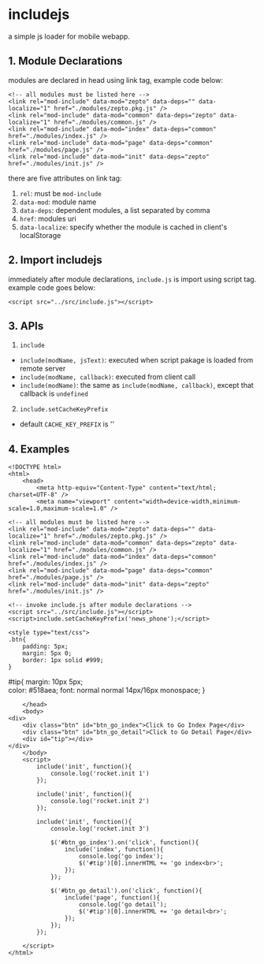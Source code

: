 includejs
=========

a simple js loader for mobile webapp.

## 1. Module Declarations
modules are declared in head using link tag, example code below:

    <!-- all modules must be listed here -->
    <link rel="mod-include" data-mod="zepto" data-deps="" data-localize="1" href="./modules/zepto.pkg.js" />
    <link rel="mod-include" data-mod="common" data-deps="zepto" data-localize="1" href="./modules/common.js" />
    <link rel="mod-include" data-mod="index" data-deps="common" href="./modules/index.js" />
    <link rel="mod-include" data-mod="page" data-deps="common" href="./modules/page.js" />
    <link rel="mod-include" data-mod="init" data-deps="zepto" href="./modules/init.js" />

there are five attributes on link tag:

1. `rel`: must be `mod-include`
2. `data-mod`: module name
3. `data-deps`: dependent modules, a list separated by comma
4. `href`: modules uri
5. `data-localize`: specify whether the module is cached in client's localStorage

## 2. Import includejs
immediately after module declarations, `include.js` is import using script tag. example code goes below:
    
    <script src="../src/include.js"></script>

## 3. APIs
1. `include`
  * `include(modName, jsText)`: executed when script pakage is loaded from remote server
  * `include(modName, callback)`: executed from client call
  * `include(modName)`: the same as `include(modName, callback)`, except that callback is `undefined`
2. `include.setCacheKeyPrefix`
  * default `CACHE_KEY_PREFIX` is ''

## 4. Examples

    <!DOCTYPE html>
    <html>
        <head>
            <meta http-equiv="Content-Type" content="text/html; charset=UTF-8" />
            <meta name="viewport" content="width=device-width,minimum-scale=1.0,maximum-scale=1.0" />

    <!-- all modules must be listed here -->
    <link rel="mod-include" data-mod="zepto" data-deps="" data-localize="1" href="./modules/zepto.pkg.js" />
    <link rel="mod-include" data-mod="common" data-deps="zepto" data-localize="1" href="./modules/common.js" />
    <link rel="mod-include" data-mod="index" data-deps="common" href="./modules/index.js" />
    <link rel="mod-include" data-mod="page" data-deps="common" href="./modules/page.js" />
    <link rel="mod-include" data-mod="init" data-deps="zepto" href="./modules/init.js" />

    <!-- invoke include.js after module declarations -->
    <script src="../src/include.js"></script>
    <script>include.setCacheKeyPrefix('news_phone');</script>

    <style type="text/css">
    .btn{
        padding: 5px;
        margin: 5px 0;
        border: 1px solid #999;
    }

#tip{
        margin: 10px 5px;    
        color: #518aea;
        font: normal normal 14px/16px monospace;
    }
    </style>

        </head>
        <body>
    <div>
        <div class="btn" id="btn_go_index">Click to Go Index Page</div>
        <div class="btn" id="btn_go_detail">Click to Go Detail Page</div>
        <div id="tip"></div>
    </div>
        </body>
        <script>
            include('init', function(){
                console.log('rocket.init 1')
            });

            include('init', function(){
                console.log('rocket.init 2')
            });

            include('init', function(){
                console.log('rocket.init 3')

                $('#btn_go_index').on('click', function(){
                    include('index', function(){
                        console.log('go index'); 
                        $('#tip')[0].innerHTML += 'go index<br>';     
                    }); 
                });

                $('#btn_go_detail').on('click', function(){
                    include('page', function(){
                        console.log('go detail'); 
                        $('#tip')[0].innerHTML += 'go detail<br>';     
                    }); 
                });
            });
            
        </script>
    </html>
